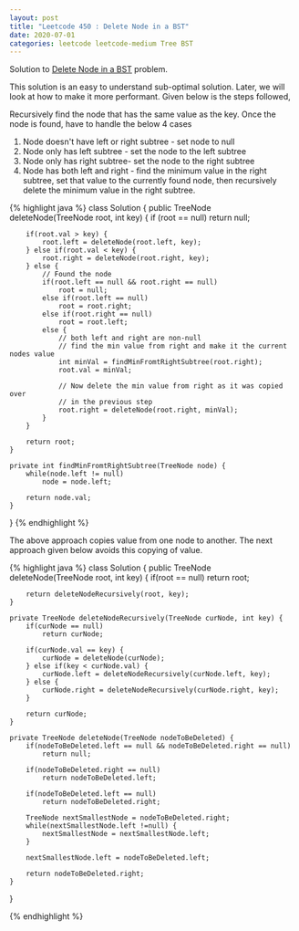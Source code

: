 ```yaml
---
layout: post
title: "Leetcode 450 : Delete Node in a BST"
date: 2020-07-01
categories: leetcode leetcode-medium Tree BST
---
```


Solution to [Delete Node in a BST][leetcode] problem.

This solution is an easy to understand sub-optimal solution. Later, we will look at how to make it more performant.
Given below is the steps followed,

Recursively find the node that has the same value as the key. Once the node is found, have to handle the below 4 cases

1. Node doesn't have left or right subtree - set node to null
2. Node only has left subtree - set the node to the left subtree
3. Node only has right subtree- set the node to the right subtree
4. Node has both left and right - find the minimum value in the right subtree, set that value to the currently found node, then recursively delete the minimum value in the right subtree.

{% highlight java %}
class Solution {
    public TreeNode deleteNode(TreeNode root, int key) {
        if (root == null)
            return null;

        if(root.val > key) {
            root.left = deleteNode(root.left, key);
        } else if(root.val < key) {
            root.right = deleteNode(root.right, key);
        } else {  
            // Found the node
            if(root.left == null && root.right == null)
                root = null;
            else if(root.left == null)
                root = root.right;
            else if(root.right == null)
                root = root.left;
            else {
                // both left and right are non-null
                // find the min value from right and make it the current nodes value
                int minVal = findMinFromtRightSubtree(root.right);
                root.val = minVal;

                // Now delete the min value from right as it was copied over
                // in the previous step
                root.right = deleteNode(root.right, minVal);
            }
        }

        return root;
    }

    private int findMinFromtRightSubtree(TreeNode node) {
        while(node.left != null)
            node = node.left;

        return node.val;
    }

}
{% endhighlight %}

The above approach copies value from one node to another. The next approach given below avoids this copying of value.

{% highlight java %}
class Solution {
    public TreeNode deleteNode(TreeNode root, int key) {
        if(root == null)
            return root;
        
        return deleteNodeRecursively(root, key);
    }
    
    private TreeNode deleteNodeRecursively(TreeNode curNode, int key) {
        if(curNode == null)
            return curNode;
        
        if(curNode.val == key) {
            curNode = deleteNode(curNode);
        } else if(key < curNode.val) {
            curNode.left = deleteNodeRecursively(curNode.left, key);
        } else {
            curNode.right = deleteNodeRecursively(curNode.right, key);
        }
        
        return curNode;
    }
    
    private TreeNode deleteNode(TreeNode nodeToBeDeleted) {
        if(nodeToBeDeleted.left == null && nodeToBeDeleted.right == null)
            return null;
        
        if(nodeToBeDeleted.right == null)
            return nodeToBeDeleted.left;
        
        if(nodeToBeDeleted.left == null)
            return nodeToBeDeleted.right;
        
        TreeNode nextSmallestNode = nodeToBeDeleted.right;
        while(nextSmallestNode.left !=null) {
            nextSmallestNode = nextSmallestNode.left;
        }
        
        nextSmallestNode.left = nodeToBeDeleted.left;
        
        return nodeToBeDeleted.right;
    } 
}

{% endhighlight %}

[leetcode]: https://leetcode.com/problems/delete-node-in-a-bst/
